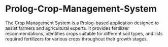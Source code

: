 # Prolog-Crop-Management-System
The Crop Management System is a Prolog-based application designed to assist farmers and agricultural experts. It provides fertilizer recommendations, identifies crops suitable for different soil types, and lists required fertilizers for various crops throughout their growth stages.
